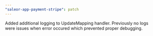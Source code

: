```yaml
---
"saleor-app-payment-stripe": patch
---
```


Added additional logging to UpdateMapping handler. Previously no logs were issues when error occured which prevented proper debugging.
